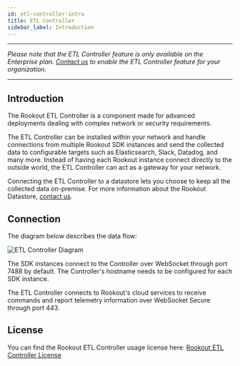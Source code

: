 ```yaml
---
id: etl-controller-intro
title: ETL Controller
sidebar_label: Introduction
---
```


---

*Please note that the ETL Controller feature is only available on the Enterprise plan. [Contact us](https://www.rookout.com/company/contact) to enable the ETL Controller feature for your organization.*

---

## Introduction

The Rookout ETL Controller is a component made for advanced deployments dealing with complex network or security requirements.

The ETL Controller can be installed within your network and handle connections from multiple Rookout SDK instances and send the collected data to configurable targets such as Elasticsearch, Slack, Datadog, and many more. Instead of having each Rookout instance connect directly to the outside world, the ETL Controller can act as a gateway for your network.

Connecting the ETL Controller to a datastore lets you choose to keep all the collected data on-premise.
For more information about the Rookout Datastore, [contact us](https://rookout.com/contact).

## Connection

The diagram below describes the data flow:

![ETL Controller Diagram](/img/screenshots/etl_controller_diagram.png)

The SDK instances connect to the Controller over WebSocket through port 7488 by default. The Controller's hostname needs to be configured for each SDK instance.

The ETL Controller connects to Rookout's cloud services to receive commands and report telemetry information over WebSocket Secure through port 443.

## License

You can find the Rookout ETL Controller usage license here:
[Rookout ETL Controller License](license.md)
